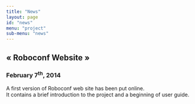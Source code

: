 ```yaml
---
title: "News"
layout: page
id: "news"
menu: "project"
sub-menu: "news"
---
```


## &laquo; Roboconf Website &raquo;
### <span class="glyphicon glyphicon-calendar"></span>  February 7<sup>th</sup>, 2014

A first version of Roboconf web site has been put online.  
It contains a brief introduction to the project and a beginning of user guide.
